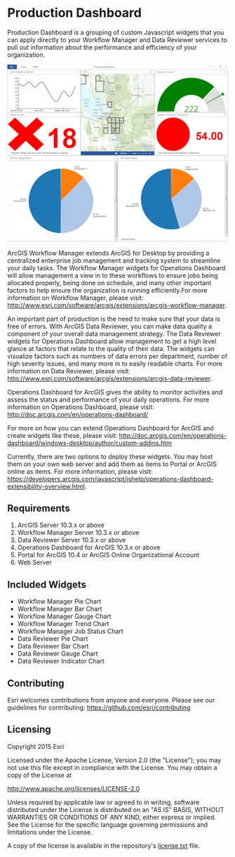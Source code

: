 # Production Dashboard
Production Dashboard is a grouping of custom Javascript widgets that you can apply directly to your Workflow Manager and Data Reviewer services to pull out information about the performance and efficiency of your organization.

![Alt text](/ProductionDashboard/Dashboard_Example.png?raw=true "Example Dashboard")

ArcGIS Workflow Manager extends ArcGIS for Desktop by providing a centralized enterprise job management and tracking system to streamline your daily tasks. The Workflow Manager widgets for Operations Dashboard will allow management a view in to these workflows to ensure jobs being allocated properly, being done on schedule, and many other important factors to help ensure the organization is running efficiently.For more information on Workflow Manager, please visit: http://www.esri.com/software/arcgis/extensions/arcgis-workflow-manager.

An important part of production is the need to make sure that your data is free of errors. With ArcGIS Data Reviewer, you can make data quality a component of your overall data management strategy. The Data Reviewer widgets for Operations Dashboard allow management to get a high level glance at factors that relate to the quality of their data. The widgets can visualize factors such as numbers of data errors per department, number of high severity issues, and many more in to easily readable charts. For more information on Data Reviewer, please visit: http://www.esri.com/software/arcgis/extensions/arcgis-data-reviewer.

Operations Dashboard for ArcGIS gives the ability to monitor activities and assess the status and performance of your daily operations. For more information on Operations Dashboard, please visit: http://doc.arcgis.com/en/operations-dashboard/

For more on how you can extend Operations Dashboard for ArcGIS and create widgets like these, please visit: http://doc.arcgis.com/en/operations-dashboard/windows-desktop/author/custom-addins.htm

Currently, there are two options to deploy these widgets.  You may host them on your own web server and add them as items to Portal or ArcGIS online as items.  For more information, please visit: https://developers.arcgis.com/javascript/jshelp/operations-dashboard-extensibility-overview.html.

Requirements
---
  1. ArcGIS Server 10.3.x or above
  2. Workflow Manager Server 10.3.x or above
  3. Data Reviewer Server 10.3.x or above
  4. Operations Dashboard for ArcGIS 10.3.x or above
  5. Portal for ArcGIS 10.4 or ArcGIS Online Organizational Account 
  6. Web Server

Included Widgets
---
 - Workflow Manager Pie Chart
 - Workflow Manager Bar Chart
 - Workflow Manager Gauge Chart
 - Workflow Manager Trend Chart
 - Workflow Manager Job Status Chart
 - Data Reviewer Pie Chart
 - Data Reviewer Bar Chart
 - Data Reviewer Gauge Chart
 - Data Reviewer Indicator Chart

Contributing
---

Esri welcomes contributions from anyone and everyone. Please see our guidelines for contributing:  https://github.com/esri/contributing

Licensing
---

Copyright 2015 Esri

Licensed under the Apache License, Version 2.0 (the "License"); you may not use this file except in compliance with the License. You may obtain a copy of the License at

http://www.apache.org/licenses/LICENSE-2.0

Unless required by applicable law or agreed to in writing, software distributed under the License is distributed on an "AS IS" BASIS, WITHOUT WARRANTIES OR CONDITIONS OF ANY KIND, either express or implied. See the License for the specific language governing permissions and limitations under the License.

A copy of the license is available in the repository's [license.txt](LICENSE.txt?raw=true) file.
